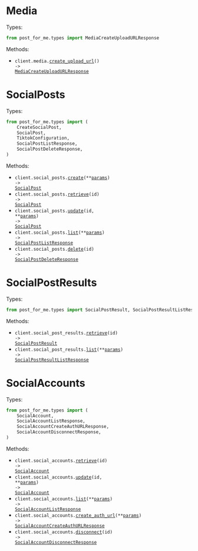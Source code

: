 # Media

Types:

```python
from post_for_me.types import MediaCreateUploadURLResponse
```

Methods:

- <code title="post /v1/media/create-upload-url">client.media.<a href="./src/post_for_me/resources/media.py">create_upload_url</a>() -> <a href="./src/post_for_me/types/media_create_upload_url_response.py">MediaCreateUploadURLResponse</a></code>

# SocialPosts

Types:

```python
from post_for_me.types import (
    CreateSocialPost,
    SocialPost,
    TiktokConfiguration,
    SocialPostListResponse,
    SocialPostDeleteResponse,
)
```

Methods:

- <code title="post /v1/social-posts">client.social_posts.<a href="./src/post_for_me/resources/social_posts.py">create</a>(\*\*<a href="src/post_for_me/types/social_post_create_params.py">params</a>) -> <a href="./src/post_for_me/types/social_post.py">SocialPost</a></code>
- <code title="get /v1/social-posts/{id}">client.social_posts.<a href="./src/post_for_me/resources/social_posts.py">retrieve</a>(id) -> <a href="./src/post_for_me/types/social_post.py">SocialPost</a></code>
- <code title="put /v1/social-posts/{id}">client.social_posts.<a href="./src/post_for_me/resources/social_posts.py">update</a>(id, \*\*<a href="src/post_for_me/types/social_post_update_params.py">params</a>) -> <a href="./src/post_for_me/types/social_post.py">SocialPost</a></code>
- <code title="get /v1/social-posts">client.social_posts.<a href="./src/post_for_me/resources/social_posts.py">list</a>(\*\*<a href="src/post_for_me/types/social_post_list_params.py">params</a>) -> <a href="./src/post_for_me/types/social_post_list_response.py">SocialPostListResponse</a></code>
- <code title="delete /v1/social-posts/{id}">client.social_posts.<a href="./src/post_for_me/resources/social_posts.py">delete</a>(id) -> <a href="./src/post_for_me/types/social_post_delete_response.py">SocialPostDeleteResponse</a></code>

# SocialPostResults

Types:

```python
from post_for_me.types import SocialPostResult, SocialPostResultListResponse
```

Methods:

- <code title="get /v1/social-post-results/{id}">client.social_post_results.<a href="./src/post_for_me/resources/social_post_results.py">retrieve</a>(id) -> <a href="./src/post_for_me/types/social_post_result.py">SocialPostResult</a></code>
- <code title="get /v1/social-post-results">client.social_post_results.<a href="./src/post_for_me/resources/social_post_results.py">list</a>(\*\*<a href="src/post_for_me/types/social_post_result_list_params.py">params</a>) -> <a href="./src/post_for_me/types/social_post_result_list_response.py">SocialPostResultListResponse</a></code>

# SocialAccounts

Types:

```python
from post_for_me.types import (
    SocialAccount,
    SocialAccountListResponse,
    SocialAccountCreateAuthURLResponse,
    SocialAccountDisconnectResponse,
)
```

Methods:

- <code title="get /v1/social-accounts/{id}">client.social_accounts.<a href="./src/post_for_me/resources/social_accounts.py">retrieve</a>(id) -> <a href="./src/post_for_me/types/social_account.py">SocialAccount</a></code>
- <code title="patch /v1/social-accounts/{id}">client.social_accounts.<a href="./src/post_for_me/resources/social_accounts.py">update</a>(id, \*\*<a href="src/post_for_me/types/social_account_update_params.py">params</a>) -> <a href="./src/post_for_me/types/social_account.py">SocialAccount</a></code>
- <code title="get /v1/social-accounts">client.social_accounts.<a href="./src/post_for_me/resources/social_accounts.py">list</a>(\*\*<a href="src/post_for_me/types/social_account_list_params.py">params</a>) -> <a href="./src/post_for_me/types/social_account_list_response.py">SocialAccountListResponse</a></code>
- <code title="post /v1/social-accounts/auth-url">client.social_accounts.<a href="./src/post_for_me/resources/social_accounts.py">create_auth_url</a>(\*\*<a href="src/post_for_me/types/social_account_create_auth_url_params.py">params</a>) -> <a href="./src/post_for_me/types/social_account_create_auth_url_response.py">SocialAccountCreateAuthURLResponse</a></code>
- <code title="post /v1/social-accounts/{id}/disconnect">client.social_accounts.<a href="./src/post_for_me/resources/social_accounts.py">disconnect</a>(id) -> <a href="./src/post_for_me/types/social_account_disconnect_response.py">SocialAccountDisconnectResponse</a></code>
